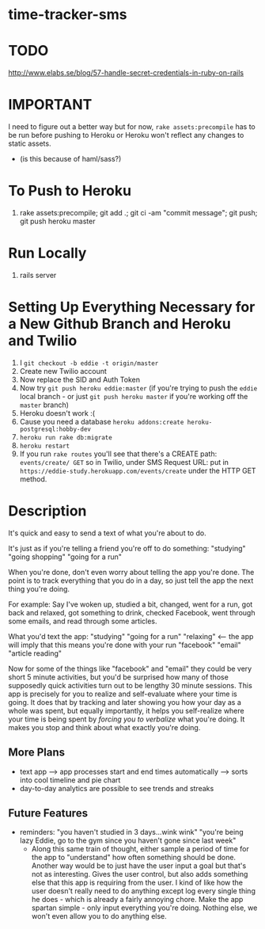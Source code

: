 
time-tracker-sms
================

TODO
====
http://www.elabs.se/blog/57-handle-secret-credentials-in-ruby-on-rails

IMPORTANT
=========
I need to figure out a better way but for now, `rake assets:precompile` has to be run before pushing to Heroku or Heroku won't reflect any changes to static assets.
  - (is this because of haml/sass?)

To Push to Heroku
=================
  1. rake assets:precompile; git add .; git ci -am "commit message"; git push; git push heroku master

Run Locally
===========
  1. rails server

Setting Up Everything Necessary for a New Github Branch and Heroku and Twilio
=============================================================================
  1. I `git checkout -b eddie -t origin/master`
  2. Create new Twilio account
  3. Now replace the SID and Auth Token
  4. Now try `git push heroku eddie:master` (if you're trying to push the `eddie` local branch - or just `git push heroku master` if you're working off the `master` branch)
  5. Heroku doesn't work :(
  6. Cause you need a database `heroku addons:create heroku-postgresql:hobby-dev`
  7. `heroku run rake db:migrate`
  8. `heroku restart`
  9. If you run `rake routes` you'll see that there's a CREATE path: `events/create/ GET` so in Twilio, under SMS Request URL: put in `https://eddie-study.herokuapp.com/events/create` under the HTTP GET method.


Description
===========

It's quick and easy to send a text of what you're about to do.

It's just as if you're telling a friend you're off to do something:
    "studying"
    "going shopping"
    "going for a run"

When you're done, don't even worry about telling the app you're done.
The point is to track everything that you do in a day, so just tell the app the next thing you're doing.

For example:
Say I've woken up, studied a bit, changed, went for a run, got back and relaxed, got something to drink,
    checked Facebook, went through some emails, and read through some articles.

What you'd text the app:
    "studying"
    "going for a run"
    "relaxing" <-- the app will imply that this means you're done with your run
    "facebook"
    "email"
    "article reading"

Now for some of the things like "facebook" and "email" they could be very short 5 minute activities,
    but you'd be surprised how many of those supposedly quick activities turn out to be lengthy
    30 minute sessions.
This app is precisely for you to realize and self-evaluate where your time is going. It does that by tracking and
    later showing you how your day as a whole was spent, but equally importantly, it helps you self-realize
    where your time is being spent by _forcing you to verbalize_ what you're doing. It makes you stop
    and think about what exactly you're doing.

More Plans
----------------

* text app --> app processes start and end times automatically --> sorts into cool timeline and pie chart
* day-to-day analytics are possible to see trends and streaks


Future Features
---------------

* reminders: "you haven't studied in 3 days...wink wink"
             "you're being lazy Eddie, go to the gym since you haven't gone since last week"
    * Along this same train of thought, either sample a period of time for the app to "understand"
      how often something should be done. Another way would be to just have the user input a goal but
      that's not as interesting. Gives the user control, but also adds something else that this app is
      requiring from the user. I kind of like how the user doesn't really need to do anything except
      log every single thing he does - which is already a fairly annoying chore. Make the app spartan simple - only input everything you're doing.
      Nothing else, we won't even allow you to do anything else.




